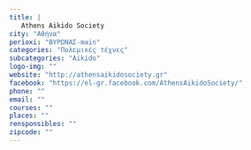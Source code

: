 ```yaml
---
title: |
   Athens Aikido Society
city: "Αθήνα"
perioxi: "ΒΥΡΩΝΑΣ-main"
categories: "Πολεμικές τέχνες"
subcategories: "Aikido"
logo-img: ""
website: "http://athensaikidosociety.gr"
facebook: "https://el-gr.facebook.com/AthensAikidoSociety/"
phone: ""
email: ""
courses: ""
places: ""
rensponsibles: ""
zipcode: ""
---
```




